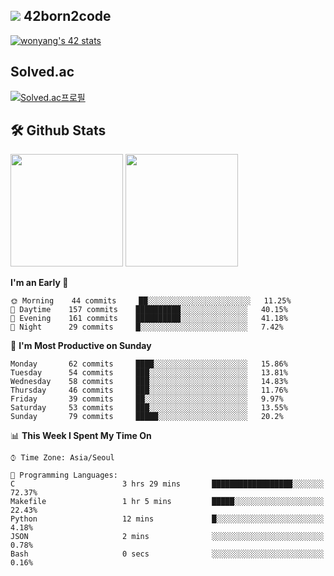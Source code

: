 
## <img src="https://img.shields.io/badge/-000000?style=flat&logo=42&logoColor=white"> 42born2code
[![wonyang's 42 stats](https://badge42.vercel.app/api/v2/cl5nhe5b6007809kydha7ht42/stats?cursusId=21&coalitionId=88)](https://profile.intra.42.fr/users/wonyang)

## Solved.ac
[![Solved.ac프로필](http://mazassumnida.wtf/api/v2/generate_badge?boj=bennyws)](https://solved.ac/bennyws)

## 🛠️ Github Stats
<p>
  <img height="180em" src="https://github-readme-stats-veggie-garden.vercel.app/api?username=gemstoneyang&show_icons=true&include_all_commits=true&bg_color=30,e96443,904e95&title_color=fff&text_color=fff">
  <img height="180em" src="https://github-readme-stats-veggie-garden.vercel.app/api/top-langs/?username=gemstoneyang&layout=compact&bg_color=30,e96443,904e95&title_color=fff&text_color=fff">
</p>

<!--START_SECTION:waka-->
**I'm an Early 🐤** 

```text
🌞 Morning    44 commits     ██░░░░░░░░░░░░░░░░░░░░░░░   11.25% 
🌆 Daytime    157 commits    ██████████░░░░░░░░░░░░░░░   40.15% 
🌃 Evening    161 commits    ██████████░░░░░░░░░░░░░░░   41.18% 
🌙 Night      29 commits     █░░░░░░░░░░░░░░░░░░░░░░░░   7.42%

```
📅 **I'm Most Productive on Sunday** 

```text
Monday       62 commits     ████░░░░░░░░░░░░░░░░░░░░░   15.86% 
Tuesday      54 commits     ███░░░░░░░░░░░░░░░░░░░░░░   13.81% 
Wednesday    58 commits     ███░░░░░░░░░░░░░░░░░░░░░░   14.83% 
Thursday     46 commits     ███░░░░░░░░░░░░░░░░░░░░░░   11.76% 
Friday       39 commits     ██░░░░░░░░░░░░░░░░░░░░░░░   9.97% 
Saturday     53 commits     ███░░░░░░░░░░░░░░░░░░░░░░   13.55% 
Sunday       79 commits     █████░░░░░░░░░░░░░░░░░░░░   20.2%

```


📊 **This Week I Spent My Time On** 

```text
⌚︎ Time Zone: Asia/Seoul

💬 Programming Languages: 
C                        3 hrs 29 mins       ██████████████████░░░░░░░   72.37% 
Makefile                 1 hr 5 mins         █████░░░░░░░░░░░░░░░░░░░░   22.43% 
Python                   12 mins             █░░░░░░░░░░░░░░░░░░░░░░░░   4.18% 
JSON                     2 mins              ░░░░░░░░░░░░░░░░░░░░░░░░░   0.78% 
Bash                     0 secs              ░░░░░░░░░░░░░░░░░░░░░░░░░   0.16%

```


<!--END_SECTION:waka-->
